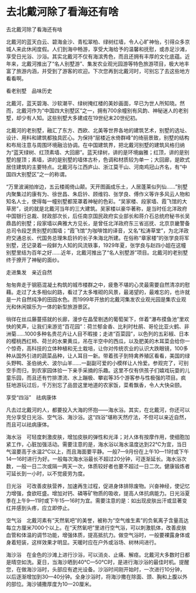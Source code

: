 # 去北戴河除了看海还有啥  
去北戴河除了看海还有啥  
  
北戴河的蓝天白云、碧海金沙、青松翠柏、绿树红墙，令人心旷神怡，引得众多京城人来此休闲度假。人们到海中畅游，享受大海给予的温馨和抚慰，或赤足沙滩，享受日光浴、沙浴。其实北戴河不仅有海滨秀色，而且还拥有丰厚的文化底蕴。近年来，北戴河推出了“名人别墅游”、集发农业观光园游等特色旅游项目，极大地丰富了旅游内涵，并受到了游客的欢迎。下次您再到北戴河时，可别忘了去这些地方看看啊。   
  
看老别墅　品味历史  
  
北戴河，蓝天碧海、沙软潮平、绿树掩红楼的美妙画面，早已为世人所知晓。然而，北戴河作为“中国四大别墅区”之一，拥有700余幢别有风韵、神秘迷人的老别墅，却少有人知。这些别墅大多建成在19世纪末20世纪初。   
  
北戴河的老别墅，融汇了东方、西欧、北美等世界各地的建筑艺术，别墅的选址、设计、用料和建筑都独具匠心。为保持“层楼近水倚群峰”的绮丽景致，别墅的结构和布局注意与周围环境融洽协调。在中国建筑界，把北戴河别墅的建筑风格归纳为“蓝天绿树、红顶素墙、大回廊”。蓝天绿树，讲的是环境幽雅；红顶，讲的是别墅的屋顶；素墙，讲的是别墅的墙体古朴，色调和材质较为单一；大回廊，是欧式居住建筑的主要特点。北戴河与江西庐山、浙江莫干山、河南鸡冠山齐名，有“中国四大别墅区”之一的称谓。   
  
“万里波澜拍岸边，五云楼阁倚山颠。天开图画成乐土，人居蓬莱似列仙……”别墅内聚集过的康有为、徐世昌、朱启钤、顾维钧、张学良、傅作义等许多风云人物和知名人士，使得每一幢别墅都笼罩着神秘的色彩。“吴家楼、段家墙、霞飞馆的大草房”，说的就是北戴河当年的三大建筑。吴家楼以豪华著称，是当时任北洋政府中国银行总裁、财政部次长，后任南京国民政府实业部长和蒋介石总统府秘书长吴鼎昌的别墅；段家墙以典雅大方见长，是曾任北洋政府东三省巡抚、北京京畿警备总司令段芝贵别墅的围墙；“霞飞馆”为咖啡馆的译音，又名“松涛草堂”，为北洋政府交通总长、代国务总理朱启钤的长子朱海北所建。在俗称“章家楼”的张学良将军别墅，还记录着一段鲜为人知的风流轶事，1929年夏，张学良与赵四小姐在这幢别墅里结为百年之好……近年，北戴河推出了“名人别墅游”项目。北戴河的老别墅终于撩开了神秘的面纱。   
  
走进集发　亲近自然  
  
匆匆奔走于钢筋混凝土构筑的城市楼群之中，疲惫不堪的心灵最需要自然清凉的慰藉。走过了太多相似的路，看过了太多堆砌的风景，最渴望的，最难忘的，也许就是一片自然纯净的田园水色。而1999年开放的北戴河集发农业观光园是集农业观光和休闲娱乐为一体的新型旅游景区。   
  
徜徉在丝瓜藤蔓搭就的长廊，漫步在晶莹剔透的葡萄架下，伴着“瀑布摸鱼池”里欢快的笑声，让我们来游览“百花园”：荷兰郁金香、比利时杜鹃、哥伦比亚火鹤、非洲菊……1000多种名贵花卉让人目不暇接；走进“百菜园”，以色列的五彩椒、日本的樱桃西红柿、荷兰的水果黄瓜，吊在半空中的西瓜，以及肥美的木耳菜会给你一个惊奇，高科技的立体种植和无土栽培，让你对传统农业的认识大跌眼镜，100多种从国外引进的蔬菜品种，让人耳目一新。带着孩子到特禽养殖区看看，美国的绿头野鸭、圣伯纳犬、波尔山羊……一副副可爱的小模样让人怜爱。参观完了，可别空手而归，到农家园体验一下亲手采摘的乐趣。这里不仅有供孩子们嬉戏玩耍的儿童乐园，而且还有竹排漂流、水上蹦极、攀岩等35个游客参与性极强的项目。疯狂地游玩过后，千万别忘了品尝这里地道的农家饭，菜肴飘香，令人大快朵颐。   
  
享受“四浴”　祛病康体  
  
凡去过北戴河的人，都要投入大海的怀抱——海水浴。其实，在北戴河，你还可以充分享受日光浴、空气浴、海沙浴。这“四浴”堪称天然疗法，不但可以亲近自然，而且可以祛病康体。   
  
海水浴　可轻度刺激皮肤，增加皮肤的弹性和光泽；对人体有按摩作用，使细胞加紧工作，心脏加强活动。需要注意的是，海水浴以海水温度达到22℃为宜，当日气温要高于水温2℃以上，而且海面要平静。一般7—9月份在上午10—11时或下午14—16时进行为好。一般每次海水浴最长不超过20分钟，可逐渐延长。海水浴次数，一般一日二次或隔一两天一次，体质较好者也要不超过一日二次。健康锻炼者可延长到一小时，以不觉疲劳为度。   
  
日光浴　可改善皮肤营养，加速再生过程，促进身体排除废物。兴奋神经，使记忆力增强，食欲旺盛。增加对钙、磷等矿物质的吸收，提高人体抗病能力。日光浴夏季在上午9—11时或下午15—16时为宜。需要注意的是：如出现皮肤出汗或显著变红并感到头疼，应立即停止。   
  
空气浴　北戴河素有“天然氧吧”的美誉，被称为“空气维生素”的负氧离子含量高达每立方厘米7000个以上。在“天然氧吧”里进行空气浴，可以刺激肌体，改善皮肤血管和体温的调节功能，增强体质，提高抵抗力。做空气浴时，一般要裸露身体或身着短装，这样效果才明显。天暖时应在户外或浴场、树林间进行。   
  
海沙浴　在金色的沙滩上进行沙浴，可以消炎、止痛、解痉。北戴河大多数时日都是晴空如洗。夏日，当海沙晒到40℃—50℃时，是进行海沙浴的最佳时机。提醒您，在做海沙浴时，头部应有遮光设备。沙浴时间刚开始时，一次进行10分钟，以后逐渐增加到30—40分钟。全身沙浴时，将海沙撒在除面、颈、胸和上腹以外的部位。海沙铺撒厚度为10—20厘米。   
